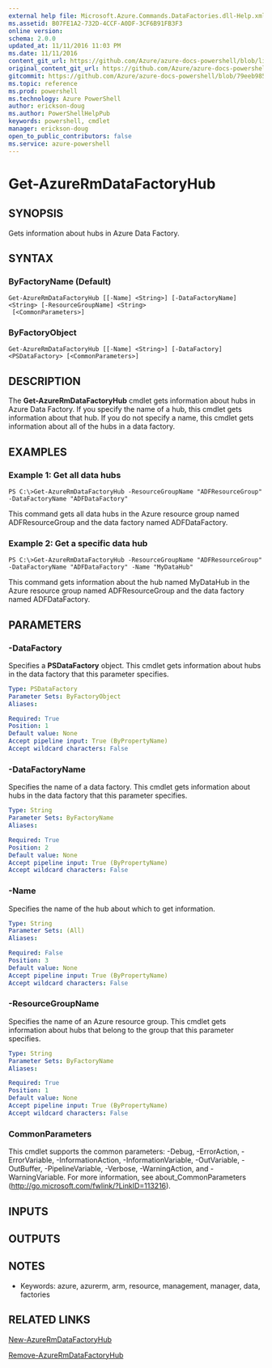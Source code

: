 ```yaml
---
external help file: Microsoft.Azure.Commands.DataFactories.dll-Help.xml
ms.assetid: B07FE1A2-732D-4CCF-A0DF-3CF6B91FB3F3
online version: 
schema: 2.0.0
updated_at: 11/11/2016 11:03 PM
ms.date: 11/11/2016
content_git_url: https://github.com/Azure/azure-docs-powershell/blob/live/azureps-cmdlets-docs/ResourceManager/AzureRM.DataFactories/v2.3.0/Get-AzureRmDataFactoryHub.md
original_content_git_url: https://github.com/Azure/azure-docs-powershell/blob/live/azureps-cmdlets-docs/ResourceManager/AzureRM.DataFactories/v2.3.0/Get-AzureRmDataFactoryHub.md
gitcommit: https://github.com/Azure/azure-docs-powershell/blob/79eeb985ea480979357fb4695832a0c3d29a48bf/azureps-cmdlets-docs/ResourceManager/AzureRM.DataFactories/v2.3.0/Get-AzureRmDataFactoryHub.md
ms.topic: reference
ms.prod: powershell
ms.technology: Azure PowerShell
author: erickson-doug
ms.author: PowerShellHelpPub
keywords: powershell, cmdlet
manager: erickson-doug
open_to_public_contributors: false
ms.service: azure-powershell
---
```


# Get-AzureRmDataFactoryHub

## SYNOPSIS
Gets information about hubs in Azure Data Factory.

## SYNTAX

### ByFactoryName (Default)
```
Get-AzureRmDataFactoryHub [[-Name] <String>] [-DataFactoryName] <String> [-ResourceGroupName] <String>
 [<CommonParameters>]
```

### ByFactoryObject
```
Get-AzureRmDataFactoryHub [[-Name] <String>] [-DataFactory] <PSDataFactory> [<CommonParameters>]
```

## DESCRIPTION
The **Get-AzureRmDataFactoryHub** cmdlet gets information about hubs in Azure Data Factory.
If you specify the name of a hub, this cmdlet gets information about that hub.
If you do not specify a name, this cmdlet gets information about all of the hubs in a data factory.

## EXAMPLES

### Example 1: Get all data hubs
```
PS C:\>Get-AzureRmDataFactoryHub -ResourceGroupName "ADFResourceGroup" -DataFactoryName "ADFDataFactory"
```

This command gets all data hubs in the Azure resource group named ADFResourceGroup and the data factory named ADFDataFactory.

### Example 2: Get a specific data hub
```
PS C:\>Get-AzureRmDataFactoryHub -ResourceGroupName "ADFResourceGroup" -DataFactoryName "ADFDataFactory" -Name "MyDataHub"
```

This command gets information about the hub named MyDataHub in the Azure resource group named ADFResourceGroup and the data factory named ADFDataFactory.

## PARAMETERS

### -DataFactory
Specifies a **PSDataFactory** object.
This cmdlet gets information about hubs in the data factory that this parameter specifies.

```yaml
Type: PSDataFactory
Parameter Sets: ByFactoryObject
Aliases: 

Required: True
Position: 1
Default value: None
Accept pipeline input: True (ByPropertyName)
Accept wildcard characters: False
```

### -DataFactoryName
Specifies the name of a data factory.
This cmdlet gets information about hubs in the data factory that this parameter specifies.

```yaml
Type: String
Parameter Sets: ByFactoryName
Aliases: 

Required: True
Position: 2
Default value: None
Accept pipeline input: True (ByPropertyName)
Accept wildcard characters: False
```

### -Name
Specifies the name of the hub about which to get information.

```yaml
Type: String
Parameter Sets: (All)
Aliases: 

Required: False
Position: 3
Default value: None
Accept pipeline input: True (ByPropertyName)
Accept wildcard characters: False
```

### -ResourceGroupName
Specifies the name of an Azure resource group.
This cmdlet gets information about hubs that belong to the group that this parameter specifies.

```yaml
Type: String
Parameter Sets: ByFactoryName
Aliases: 

Required: True
Position: 1
Default value: None
Accept pipeline input: True (ByPropertyName)
Accept wildcard characters: False
```

### CommonParameters
This cmdlet supports the common parameters: -Debug, -ErrorAction, -ErrorVariable, -InformationAction, -InformationVariable, -OutVariable, -OutBuffer, -PipelineVariable, -Verbose, -WarningAction, and -WarningVariable. For more information, see about_CommonParameters (http://go.microsoft.com/fwlink/?LinkID=113216).

## INPUTS

## OUTPUTS

## NOTES
* Keywords: azure, azurerm, arm, resource, management, manager, data, factories

## RELATED LINKS

[New-AzureRmDataFactoryHub](xref:ResourceManager/AzureRM.DataFactories/v2.3.0/New-AzureRmDataFactoryHub.md)

[Remove-AzureRmDataFactoryHub](xref:ResourceManager/AzureRM.DataFactories/v2.3.0/Remove-AzureRmDataFactoryHub.md)


